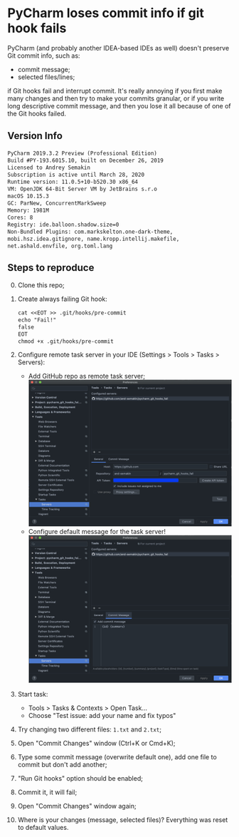 # PyCharm loses commit info if git hook fails

PyCharm (and probably another IDEA-based IDEs as well)
doesn't preserve Git commit info, such as:
* commit message;
* selected files/lines;

if Git hooks fail and interrupt commit. It's really
annoying if you first make many changes and then try
to make your commits granular, or if you write long
descriptive commit message, and then you lose it all
because of one of the Git hooks failed.

## Version Info

```
PyCharm 2019.3.2 Preview (Professional Edition)
Build #PY-193.6015.10, built on December 26, 2019
Licensed to Andrey Semakin
Subscription is active until March 28, 2020
Runtime version: 11.0.5+10-b520.30 x86_64
VM: OpenJDK 64-Bit Server VM by JetBrains s.r.o
macOS 10.15.3
GC: ParNew, ConcurrentMarkSweep
Memory: 1981M
Cores: 8
Registry: ide.balloon.shadow.size=0
Non-Bundled Plugins: com.markskelton.one-dark-theme, mobi.hsz.idea.gitignore, name.kropp.intellij.makefile, net.ashald.envfile, org.toml.lang
```

## Steps to reproduce

0. Clone this repo;

0. Create always failing Git hook:

    ```shell script
    cat <<EOT >> .git/hooks/pre-commit
    echo "Fail!"
    false
    EOT
    chmod +x .git/hooks/pre-commit
    ```

0. Configure remote task server in your IDE (Settings > Tools > Tasks > Servers):
    * Add GitHub repo as remote task server;
    ![Screen 1](assets/C5361B17-BE6E-4570-8C22-E8B0200187C4.jpg)
    * Configure default message for the task server!
    ![Screen 2](assets/6D6D89D7-E07F-4918-A10F-6960EBE8ADC7.jpg)
    
0. Start task:
    * Tools > Tasks & Contexts > Open Task...
    * Choose "Test issue: add your name and fix typos"

0. Try changing two different files: `1.txt` and `2.txt`;

0. Open "Commit Changes" window (Ctrl+K or Cmd+K);

0. Type some commit message (overwrite default one), add one file to commit but don't add another;

0. "Run Git hooks" option should be enabled;

0. Commit it, it will fail;

0. Open "Commit Changes" window again;

0. Where is your changes (message, selected files)? Everything was reset to default values.
